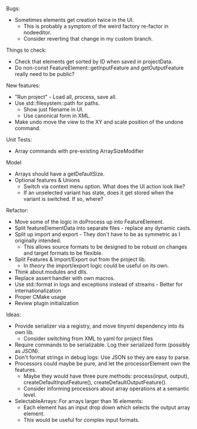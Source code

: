 Bugs:
* Sometimes elements get creation twice in the UI.
  - This is probably a symptom of the weird factory re-factor in nodeeditor.
  - Consider reverting that change in my custom branch.

Things to check:
* Check that elements get sorted by ID when saved in projectData.
* Do non-const FeatureElement::getInputFeature and getOutputFeature really need to be public?

New features:
* "Run project" - Load all, process, save all.
* Use std::filesystem::path for paths.
  - Show just filename in UI.
  - Use canonical form in XML.
* Make undo move the view to the XY and scale position of the undone command.

Unit Tests:
* Array commands with pre-existing ArraySizeModifier

Model
* Arrays should have a getDefaultSize.
* Optional features & Unions
  - Switch via context menu option. What does the UI action look like?
  - If an unselected variant has state, does it get stored when the variant is switched. If so, where?

Refactor: 
* Move some of the logic in doProcess up into FeatureElement.
* Split featureElementData into separate files - replace any dynamic casts.
* Split up import and export - They don't have to be as symmetric as I originally intended.
  - This allows source formats to be designed to be robust on changes and target formats to be flexible.
* Split Features & Import/Export out from the project lib. 
  - In _theory_ the import/export logic could be useful on its own.
* Think about modules and dlls.
* Replace assert handler with own macros.
* Use std::format in logs and exceptions instead of streams - Better for internationalization
* Proper CMake usage
* Review plugin initialization

Ideas:
* Provide serializer via a registry, and move tinyxml dependency into its own lib.
  - Consider switching from XML to yaml for project files
* Require commands to be serializable. Log their serialized form (possibly as JSON).
* Don't format strings in debug logs: Use JSON so they are easy to parse.
* Processors could maybe be pure, and let the processorElement own the features.
  - Maybe they would have three pure methods: process(input, output), createDefaultInputFeature(), createDefaultOutputFeature().
  - Consider informing processors about array operations at a semantic level.
* SelectableArrays: For arrays larger than 16 elements:
  - Each element has an input drop down which selects the output array element.
  - This would be useful for complex input formats.
